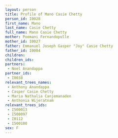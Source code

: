 ```yaml
---
layout: person
title: Profile of Mano Casie Chetty
person_id: I0028
first_name: Mano
last_name: Casie Chetty
full_name: Mano Casie Chetty
mother: Poomani Fernandopulle
mother_id: I0027
father: Emmanuel Joseph Gasper "Joy" Casie Chetty
father_id: I0004
children:
children_ids:
partners:
 - Noel Anandappa
partner_ids:
 - I0038
relevant_trees_names:
 - Anthony Anandappa
 - Casper Casie Chetty
 - Maria Nathalia Canjemanaden
 - Anthonia Wijeratnam
relevant_trees_ids:
 - I500013
 - I500097
 - I0112
 - I500100
sex: F
---
```


